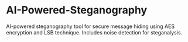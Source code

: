 # AI-Powered-Steganography
AI-powered steganography tool for secure message hiding using AES encryption and LSB technique. Includes noise detection for steganalysis.
